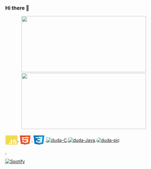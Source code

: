 ### Hi there 👋

<div align="center">
  <a href="https://github.com/duda-amaral">
  <img height="180em" width="400em" src="https://github-readme-stats.vercel.app/api?username=duda-amaral&show_icons=true&theme=radical&include_all_commits=true&count_private=true"/>
  <img height="180em" width="400em" src="https://github-readme-stats.vercel.app/api/top-langs/?username=duda-amaral&layout=compact&langs_count=7&theme=radical"/>
</div>
  
  <div style="display: inline_block"><br>
  <img align="center" alt="duda-Js" height="30" width="40" src="https://raw.githubusercontent.com/devicons/devicon/master/icons/javascript/javascript-plain.svg">
  <img align="center" alt="duda-HTML" height="30" width="40" src="https://raw.githubusercontent.com/devicons/devicon/master/icons/html5/html5-original.svg">
  <img align="center" alt="duda-CSS" height="30" width="40" src="https://raw.githubusercontent.com/devicons/devicon/master/icons/css3/css3-original.svg">
  <img align="center" alt="duda-C" height="" width="" src="https://img.shields.io/badge/C-00599C?style=for-the-badge&logo=c&logoColor=white">
  <img align="center" alt="duda-Java" height="" width="" src="https://img.shields.io/badge/Java-ED8B00?style=for-the-badge&logo=openjdk&logoColor=white"> 
  <img align="center" alt="duda-pic" height="150" style="border-radius:50px;" src="https://64.media.tumblr.com/be29f926a00a80a3414ff095a59d9b2b/803551463703bce3-97/s540x810/1e3641d1f5a43462843343cfb250c22fa9c02442.gifv?width=676&height=676"> 
</div>
       
&nbsp;<div align="left" height="40" width="40">
  [![Spotify](https://novatorem-duda-amaral.vercel.app/api/spotify?background_color=0d1117&border_color=ffffff)](https://open.spotify.com/user/omnitenebris)
</div>
